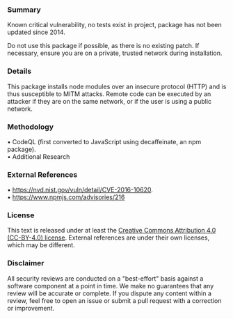 <!--
publication-state: draft
access: public
author: Dilan Bhalla
domain: security
methodology-summary: static-analysis;web-search
opinion: insecure
package-urls:
- "pkg:npm/atom-node-module-installer@0.9.0"
review-date: 2021-02-12
scope: implementation/full
schema-version: 1.0
severity: critical
SPDX-License-Identifier: CC-BY-4.0
-->

### Summary

Known critical vulnerability, no tests exist in project, package has not been updated since 2014.  
  
Do not use this package if possible, as there is no existing patch. If necessary, ensure you are on a private, trusted network during installation.

### Details

This package installs node modules over an insecure protocol (HTTP) and is thus susceptible to MITM attacks. Remote code can be executed by an attacker if they are on the same network, or if the user is using a public network.

### Methodology

• CodeQL (first converted to JavaScript using decaffeinate, an npm package).   
• Additional Research

### External References

• https://nvd.nist.gov/vuln/detail/CVE-2016-10620.   
• https://www.npmjs.com/advisories/216

### License

This text is released under at least the
[Creative Commons Attribution 4.0 (CC-BY-4.0) license](https://creativecommons.org/licenses/by/4.0/legalcode.txt).
External references are under their own licenses, which may be different.

### Disclaimer

All security reviews are conducted on a "best-effort" basis against a software
component at a point in time. We make no guarantees that any review will be accurate
or complete. If you dispute any content within a review, feel free to open an issue
or submit a pull request with a correction or improvement.

